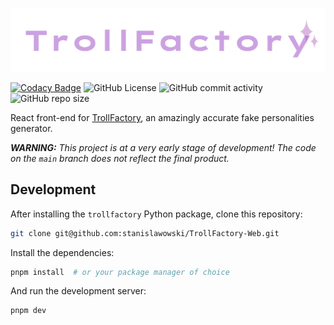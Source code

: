 <p align="center">
  <img width="550" src="logo.png" alt="TrollFactory"/>
</p>

[![Codacy Badge](https://app.codacy.com/project/badge/Grade/9ec8df2df6984b6ab2a5717b820a3e18)](https://app.codacy.com/gh/stanislavovsky/TrollFactory-Web/dashboard?utm_source=gh&utm_medium=referral&utm_content=&utm_campaign=Badge_grade)
![GitHub License](https://img.shields.io/github/license/stanislavovsky/TrollFactory-Web)
![GitHub commit activity](https://img.shields.io/github/commit-activity/m/stanislavovsky/TrollFactory-Web)
![GitHub repo size](https://img.shields.io/github/repo-size/stanislavovsky/TrollFactory-Web)

React front-end for [TrollFactory](https://github.com/stanislavovsky/TrollFactory), an amazingly accurate fake personalities generator.

***WARNING:** This project is at a very early stage of development! The code on the `main` branch does not reflect the final product.*

## Development

After installing the `trollfactory` Python package, clone this repository:

```bash
git clone git@github.com:stanislawowski/TrollFactory-Web.git
```

Install the dependencies:

```bash
pnpm install  # or your package manager of choice
```

And run the development server:

```bash
pnpm dev
```
